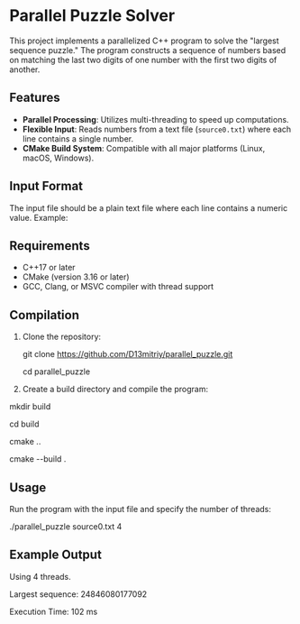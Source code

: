 # Parallel Puzzle Solver

This project implements a parallelized C++ program to solve the "largest sequence puzzle." The program constructs a sequence of numbers based on matching the last two digits of one number with the first two digits of another.

## Features
- **Parallel Processing**: Utilizes multi-threading to speed up computations.
- **Flexible Input**: Reads numbers from a text file (`source0.txt`) where each line contains a single number.
- **CMake Build System**: Compatible with all major platforms (Linux, macOS, Windows).

## Input Format
The input file should be a plain text file where each line contains a numeric value. Example:

## Requirements
- C++17 or later
- CMake (version 3.16 or later)
- GCC, Clang, or MSVC compiler with thread support

## Compilation
1. Clone the repository:
   
   git clone https://github.com/D13mitriy/parallel_puzzle.git
   
   cd parallel_puzzle

3. Create a build directory and compile the program:

mkdir build

cd build

cmake ..

cmake --build .

## Usage

Run the program with the input file and specify the number of threads:

./parallel_puzzle source0.txt 4

## Example Output

Using 4 threads.

Largest sequence: 24846080177092

Execution Time: 102 ms
